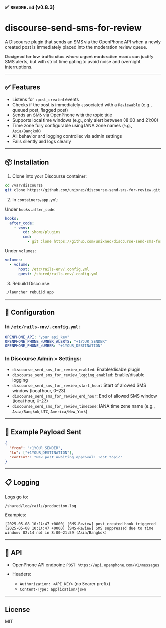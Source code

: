 ### ✅ `README.md` (v0.8.3)

# discourse-send-sms-for-review

A Discourse plugin that sends an SMS via the OpenPhone API when a newly created post is immediately placed into the moderation review queue.

Designed for low-traffic sites where urgent moderation needs can justify SMS alerts, but with strict time gating to avoid noise and overnight interruptions.

---

## ✅ Features

- Listens for `:post_created` events
- Checks if the post is immediately associated with a `Reviewable` (e.g., queued post, flagged post)
- Sends an SMS via OpenPhone with the topic title
- Supports local time windows (e.g., only alert between 08:00 and 21:00)
- Time zone fully configurable using IANA zone names (e.g., `Asia/Bangkok`)
- All behavior and logging controlled via admin settings
- Fails silently and logs clearly

---

## 📦 Installation

1. Clone into your Discourse container:

```bash
cd /var/discourse
git clone https://github.com/unixneo/discourse-send-sms-for-review.git plugins/discourse-send-sms-for-review
````

2. In `containers/app.yml`:

Under `hooks.after_code`:

```yaml
hooks:
  after_code:
    - exec:
        cd: $home/plugins
        cmd:
          - git clone https://github.com/unixneo/discourse-send-sms-for-review.git
```

Under `volumes`:

```yaml
volumes:
  - volume:
      host: /etc/rails-env/.config.yml
      guest: /shared/rails-env/.config.yml
```

3. Rebuild Discourse:

```bash
./launcher rebuild app
```

---

## 🔧 Configuration

### In `/etc/rails-env/.config.yml`:

```yaml
OPENPHONE_API: "your_api_key"
OPENPHONE_PHONE_NUMBER_ALERTS: "+1YOUR_SENDER"
OPENPHONE_PHONE_NUMBER: "+1YOUR_DESTINATION"
```

### In Discourse Admin > Settings:

* `discourse_send_sms_for_review_enabled`: Enable/disable plugin
* `discourse_send_sms_for_review_logging_enabled`: Enable/disable logging
* `discourse_send_sms_for_review_start_hour`: Start of allowed SMS window (local hour, 0–23)
* `discourse_send_sms_for_review_end_hour`: End of allowed SMS window (local hour, 0–23)
* `discourse_send_sms_for_review_timezone`: IANA time zone name (e.g., `Asia/Bangkok`, `UTC`, `America/New_York`)

---

## 📨 Example Payload Sent

```json
{
  "from": "+1YOUR_SENDER",
  "to": ["+1YOUR_DESTINATION"],
  "content": "New post awaiting approval: Test topic"
}
```

---

## 📋 Logging

Logs go to:

```
/shared/log/rails/production.log
```

Examples:

```
[2025-05-08 10:14:47 +0000] [SMS-Review] post_created hook triggered
[2025-05-08 10:14:47 +0000] [SMS-Review] SMS suppressed due to time window: 02:14 not in 8:00–21:59 (Asia/Bangkok)
```

---

## 🔐 API

* OpenPhone API endpoint: `POST https://api.openphone.com/v1/messages`
* Headers:

  * `Authorization: <API_KEY>` (no Bearer prefix)
  * `Content-Type: application/json`

---

## License

MIT
